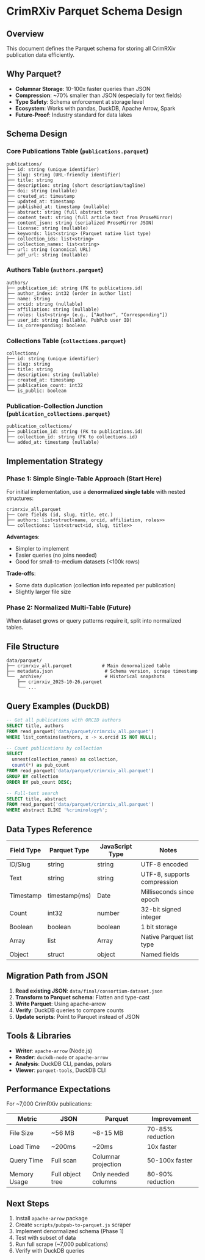 # CrimRXiv Parquet Schema Design

## Overview

This document defines the Parquet schema for storing all CrimRXiv publication data efficiently.

## Why Parquet?

- **Columnar Storage**: 10-100x faster queries than JSON
- **Compression**: ~70% smaller than JSON (especially for text fields)
- **Type Safety**: Schema enforcement at storage level
- **Ecosystem**: Works with pandas, DuckDB, Apache Arrow, Spark
- **Future-Proof**: Industry standard for data lakes

## Schema Design

### Core Publications Table (`publications.parquet`)

```
publications/
├── id: string (unique identifier)
├── slug: string (URL-friendly identifier)
├── title: string
├── description: string (short description/tagline)
├── doi: string (nullable)
├── created_at: timestamp
├── updated_at: timestamp
├── published_at: timestamp (nullable)
├── abstract: string (full abstract text)
├── content_text: string (full article text from ProseMirror)
├── content_json: string (serialized ProseMirror JSON)
├── license: string (nullable)
├── keywords: list<string> (Parquet native list type)
├── collection_ids: list<string>
├── collection_names: list<string>
├── url: string (canonical URL)
└── pdf_url: string (nullable)
```

### Authors Table (`authors.parquet`)

```
authors/
├── publication_id: string (FK to publications.id)
├── author_index: int32 (order in author list)
├── name: string
├── orcid: string (nullable)
├── affiliation: string (nullable)
├── roles: list<string> (e.g., ["Author", "Corresponding"])
├── user_id: string (nullable, PubPub user ID)
└── is_corresponding: boolean
```

### Collections Table (`collections.parquet`)

```
collections/
├── id: string (unique identifier)
├── slug: string
├── title: string
├── description: string (nullable)
├── created_at: timestamp
├── publication_count: int32
└── is_public: boolean
```

### Publication-Collection Junction (`publication_collections.parquet`)

```
publication_collections/
├── publication_id: string (FK to publications.id)
├── collection_id: string (FK to collections.id)
└── added_at: timestamp (nullable)
```

## Implementation Strategy

### Phase 1: Simple Single-Table Approach (Start Here)

For initial implementation, use a **denormalized single table** with nested structures:

```
crimrxiv_all.parquet
├── Core fields (id, slug, title, etc.)
├── authors: list<struct<name, orcid, affiliation, roles>>
└── collections: list<struct<id, slug, title>>
```

**Advantages**:
- Simpler to implement
- Easier queries (no joins needed)
- Good for small-to-medium datasets (<100k rows)

**Trade-offs**:
- Some data duplication (collection info repeated per publication)
- Slightly larger file size

### Phase 2: Normalized Multi-Table (Future)

When dataset grows or query patterns require it, split into normalized tables.

## File Structure

```
data/parquet/
├── crimrxiv_all.parquet           # Main denormalized table
├── metadata.json                   # Schema version, scrape timestamp
└── _archive/                       # Historical snapshots
    ├── crimrxiv_2025-10-26.parquet
    └── ...
```

## Query Examples (DuckDB)

```sql
-- Get all publications with ORCID authors
SELECT title, authors
FROM read_parquet('data/parquet/crimrxiv_all.parquet')
WHERE list_contains(authors, x -> x.orcid IS NOT NULL);

-- Count publications by collection
SELECT
  unnest(collection_names) as collection,
  count(*) as pub_count
FROM read_parquet('data/parquet/crimrxiv_all.parquet')
GROUP BY collection
ORDER BY pub_count DESC;

-- Full-text search
SELECT title, abstract
FROM read_parquet('data/parquet/crimrxiv_all.parquet')
WHERE abstract ILIKE '%criminology%';
```

## Data Types Reference

| Field Type | Parquet Type | JavaScript Type | Notes |
|------------|--------------|-----------------|-------|
| ID/Slug | string | string | UTF-8 encoded |
| Text | string | string | UTF-8, supports compression |
| Timestamp | timestamp(ms) | Date | Milliseconds since epoch |
| Count | int32 | number | 32-bit signed integer |
| Boolean | boolean | boolean | 1 bit storage |
| Array | list<T> | Array<T> | Native Parquet list type |
| Object | struct | object | Named fields |

## Migration Path from JSON

1. **Read existing JSON**: `data/final/consortium-dataset.json`
2. **Transform to Parquet schema**: Flatten and type-cast
3. **Write Parquet**: Using apache-arrow
4. **Verify**: DuckDB queries to compare counts
5. **Update scripts**: Point to Parquet instead of JSON

## Tools & Libraries

- **Writer**: `apache-arrow` (Node.js)
- **Reader**: `duckdb-node` or `apache-arrow`
- **Analysis**: DuckDB CLI, pandas, polars
- **Viewer**: `parquet-tools`, DuckDB CLI

## Performance Expectations

For ~7,000 CrimRXiv publications:

| Metric | JSON | Parquet | Improvement |
|--------|------|---------|-------------|
| File Size | ~56 MB | ~8-15 MB | 70-85% reduction |
| Load Time | ~200ms | ~20ms | 10x faster |
| Query Time | Full scan | Columnar projection | 50-100x faster |
| Memory Usage | Full object tree | Only needed columns | 80-90% reduction |

## Next Steps

1. Install `apache-arrow` package
2. Create `scripts/pubpub-to-parquet.js` scraper
3. Implement denormalized schema (Phase 1)
4. Test with subset of data
5. Run full scrape (~7,000 publications)
6. Verify with DuckDB queries
